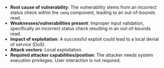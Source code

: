 - **Root cause of vulnerability**: The vulnerability stems from an incorrect status check within the `cmdq` component, leading to an out-of-bounds read.
- **Weaknesses/vulnerabilities present**: Improper input validation, specifically an incorrect status check resulting in an out-of-bounds read.
- **Impact of exploitation**: A successful exploit could lead to a local denial of service (DoS).
- **Attack vectors**: Local exploitation.
- **Required attacker capabilities/position**: The attacker needs system execution privileges. User interaction is not required.